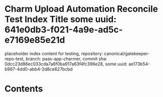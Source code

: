 # Charm Upload Automation Reconcile Test Index Title some uuid: 641e0db3-f021-4a9e-ad5c-e7169e85e21d
 placeholder index content for testing,  repository: canonical/gatekeeper-repo-test,  branch: paas-app-charmer,  commit sha: 0dcc23d86ec033cda7a6f0ba917a63f4fc396e28,  some uuid: ae173b54-b987-4dd0-abb4-2d8ce627bcbd

# Contents

